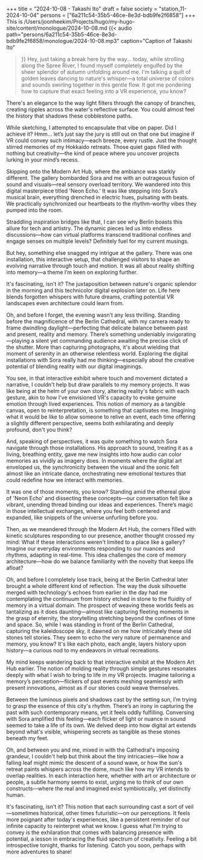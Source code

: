 +++
title = "2024-10-08 - Takashi Ito"
draft = false
society = "station_11-2024-10-04"
persons = ["6a211c54-35b5-46ce-8e3d-bdb9fe2f6858"]
+++
This is /Users/joonheekim/Projects/hugo/my-hugo-site/content/monologue/2024-10-08.md
{{< audio
    path="persons/6a211c54-35b5-46ce-8e3d-bdb9fe2f6858/monologue/2024-10-08.mp3" 
    caption="Caption of Takashi Ito"
>}}
Hey, just taking a break here by the way...
today, while strolling along the Spree River, I found myself completely engulfed by the sheer splendor of autumn unfolding around me. I'm talking a quilt of golden leaves dancing to nature's whisper—a total universe of colors and sounds swirling together in this gentle flow. It got me pondering how to capture that exact feeling into a VR experience, you know?

There's an elegance to the way light filters through the canopy of branches, creating ripples across the water's reflective surface. You could almost feel the history that shadows these cobblestone paths. 

While sketching, I attempted to encapsulate that vibe on paper. Did I achieve it? Hmm... let’s just say the jury is still out on that one but imagine if VR could convey such intimacy—each breeze, every rustle. Just the thought stirred memories of my Hokkaido retreats. Those quiet gaps filled with nothing but creativity—the kind of peace where you uncover projects lurking in your mind’s recess.

Skipping onto the Modern Art Hub, where the ambiance was starkly different. The gallery bombarded Sora and me with an outrageous fusion of sound and visuals—real sensory overload territory. We wandered into this digital masterpiece titled 'Neon Echo.' It was like stepping into Sora’s musical brain, everything drenched in electric hues, pulsating with beats. We practically synchronized our heartbeats to the rhythm-worthy vibes they pumped into the room.

Straddling inspiration bridges like that, I can see why Berlin boasts this allure for tech and artistry. The dynamic pieces led us into endless discussions—how can virtual platforms transcend traditional confines and engage senses on multiple levels? Definitely fuel for my current musings.

But hey, something else snagged my intrigue at the gallery. There was one installation, this interactive setup, that challenged visitors to shape an evolving narrative through touch and motion. It was all about reality shifting into memory—a theme I’m keen on exploring further. 

It's fascinating, isn't it? The juxtaposition between nature's organic splendor in the morning and this technicolor digital explosion later on. Life here blends forgotten whispers with future dreams, crafting potential VR landscapes even architecture could learn from.

Oh, and before I forget, the evening wasn’t any less thrilling. Standing before the magnificence of the Berlin Cathedral, with my camera ready to frame dwindling daylight—perfecting that delicate balance between past and present, reality and memory. There’s something undeniably invigorating—playing a silent yet commanding audience awaiting the precise click of the shutter. More than capturing photographs, it's about wielding that moment of serenity in an otherwise relentless world.
Exploring the digital installations with Sora really had me thinking—especially about the creative potential of blending reality with our digital imaginings. 

You see, in that interactive exhibit where touch and movement dictated a narrative, I couldn't help but draw parallels to my memory projects. It was like being at the helm of your own story, altering reality's fabric with each gesture, akin to how I've envisioned VR's capacity to evoke genuine emotion through lived experiences. This notion of memory as a tangible canvas, open to reinterpretation, is something that captivates me. Imagining what it would be like to allow someone to relive an event, each time offering a slightly different perspective, seems both exhilarating and deeply profound, don't you think?

And, speaking of perspectives, it was quite something to watch Sora navigate through those installations. His approach to sound, treating it as a living, breathing entity, gave me new insights into how audio can color memories as vividly as imagery does. In moments where the digital art enveloped us, the synchronicity between the visual and the sonic felt almost like an intricate dance, orchestrating new emotional textures that could redefine how we interact with memories.

It was one of those moments, you know? Standing amid the ethereal glow of 'Neon Echo' and dissecting these concepts—our conversation felt like a vibrant, unending thread binding our ideas and experiences. There’s magic in those intellectual exchanges, where you feel both centered and expanded, like snippets of the universe unfurling before you.

Then, as we meandered through the Modern Art Hub, the corners filled with kinetic sculptures responding to our presence, another thought crossed my mind: What if these interactions weren't limited to a place like a gallery? Imagine our everyday environments responding to our nuances and rhythms, adapting in real-time. This idea challenges the core of memory architecture—how do we balance familiarity with the novelty that keeps life afloat? 

Oh, and before I completely lose track, being at the Berlin Cathedral later brought a whole different kind of reflection. The way the dusk silhouette merged with technology's echoes from earlier in the day had me contemplating the continuum from history etched in stone to the fluidity of memory in a virtual domain. The prospect of weaving these worlds feels as tantalizing as it does daunting—almost like capturing fleeting moments in the grasp of eternity, the storytelling stretching beyond the confines of time and space.
So, while I was standing in front of the Berlin Cathedral, capturing the kaleidoscope sky, it dawned on me how intricately these old stones tell stories. They seem to echo the very nature of permanence and memory, you know? It's like each photo, each angle, layers history upon history—a curious nod to my endeavors in virtual recreations.

My mind keeps wandering back to that interactive exhibit at the Modern Art Hub earlier. The notion of molding reality through simple gestures resonates deeply with what I wish to bring to life in my VR projects. Imagine tailoring a memory’s perception—flickers of past events meshing seamlessly with present innovations, almost as if our stories could weave themselves. 

Between the luminous pixels and shadows cast by the setting sun, I’m trying to grasp the essence of this city's rhythm. There’s an irony in capturing the past with such contemporary means, yet it feels oddly fulfilling. Conversing with Sora amplified this feeling—each flicker of light or nuance in sound seemed to take a life of its own. We delved deep into how digital art extends beyond what's visible, whispering secrets as tangible as these stones beneath my feet.

Oh, and between you and me, mixed in with the Cathedral's imposing grandeur, I couldn't help but think about the tiny intricacies—like how a falling leaf might mimic the descent of a sound wave, or how the sun's retreat paints whispers across the dome, much like how my VR intends to overlap realities. In each interaction here, whether with art or architecture or people, a subtle harmony seems to exist, urging me to think of our own constructs—where the real and imagined exist symbiotically, yet distinctly human.

It's fascinating, isn't it? This notion that each surrounding cast a sort of veil—sometimes historical, other times futuristic—on our perceptions. It feels more poignant after today's experiences, like a persistent reminder of our infinite capacity to reinterpret what we know. I guess what I’m trying to convey is the exhilaration that comes with balancing presence with potential, a lesson in embracing the fluid spectrum of creativity.
Feeling a bit introspective tonight, thanks for listening. Catch you soon, perhaps with more adventures to share!
